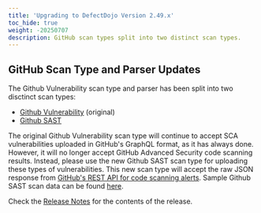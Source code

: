 ```yaml
---
title: 'Upgrading to DefectDojo Version 2.49.x'
toc_hide: true
weight: -20250707
description: GitHub scan types split into two distinct scan types.
---
```


## GitHub Scan Type and Parser Updates
The Github Vulnerability scan type and parser has been split into two disctinct scan types:
- [Github Vulnerability](https://github.com/DefectDojo/django-DefectDojo/blob/master/docs/content/en/connecting_your_tools/parsers/file/github_vulnerability.md) (original)
- [Github SAST](https://github.com/DefectDojo/django-DefectDojo/blob/master/docs/content/en/connecting_your_tools/parsers/file/github_sast.md)

The original Github Vulnerability scan type will continue to accept SCA vulnerabilities uploaded in GitHub's GraphQL format, as it has always done. However, it will no longer accept GitHub Advanced Security code scanning results. Instead, please use the new Github SAST scan type for uploading these types of vulnerabilities. This new scan type will accept the raw JSON response from [GitHub's REST API for code scanning alerts](https://docs.github.com/en/rest/code-scanning/code-scanning). Sample Github SAST scan data can be found [here](https://github.com/DefectDojo/django-DefectDojo/tree/master/unittests/scans/github_sast).

Check the [Release Notes](https://github.com/DefectDojo/django-DefectDojo/releases/tag/2.51.0) for the contents of the release.